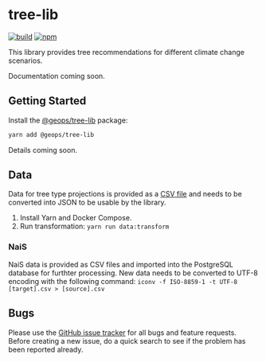 # tree-lib

[![build](https://img.shields.io/travis/com/geops/tree-lib.svg)](https://travis-ci.com/geops/tree-lib)
[![npm](https://img.shields.io/npm/v/@geops/tree-lib.svg)](https://www.npmjs.com/package/@geops/tree-lib)

This library provides tree recommendations for different climate change scenarios.

Documentation coming soon.

## Getting Started

Install the [@geops/tree-lib](https://www.npmjs.com/package/@geops/tree-lib) package:

```bash
yarn add @geops/tree-lib
```

Details coming soon.

## Data

Data for tree type projections is provided as a [CSV file](./data/projections.csv) and needs to be converted into JSON to be usable by the library.

1. Install Yarn and Docker Compose.
2. Run transformation: `yarn run data:transform`

### NaiS

NaiS data is provided as CSV files and imported into the PostgreSQL database for furthter processing. New data needs to be converted to UTF-8 encoding with the following command: `iconv -f ISO-8859-1 -t UTF-8 [target].csv > [source].csv`

## Bugs

Please use the [GitHub issue tracker](https://github.com/geops/tree-lib/issues) for all bugs and feature requests. Before creating a new issue, do a quick search to see if the problem has been reported already.
